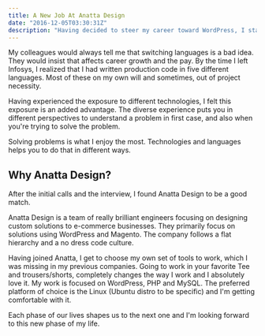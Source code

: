 ```yaml
---
title: A New Job At Anatta Design
date: "2016-12-05T03:30:31Z"
description: "Having decided to steer my career toward WordPress, I started contributing to open source WordPress plugins. These contributions eventually led me to a new job at Anatta Design."
---
```


My colleagues would always tell me that switching languages is a bad idea. They would insist that affects career growth and the pay. By the time I left Infosys, I realized that I had written production code in five different languages. Most of these on my own will and sometimes, out of project necessity. 

Having experienced the exposure to different technologies, I felt this exposure is an added advantage. The diverse experience puts you in different perspectives to understand a problem in first case, and also when you're trying to solve the problem.

Solving problems is what I enjoy the most. Technologies and languages helps you to do that in different ways.

## Why Anatta Design?

After the initial calls and the interview, I found Anatta Design to be a good match.

Anatta Design is a team of really brilliant engineers focusing on designing custom solutions to e-commerce businesses. They primarily focus on solutions using WordPress and Magento. The company follows a flat hierarchy and a no dress code culture.

Having joined Anatta, I get to choose my own set of tools to work, which I was missing in my previous companies. Going to work in your favorite Tee and trousers/shorts, completely changes the way I work and I absolutely love it. My work is focused on WordPress, PHP and MySQL. The preferred platform of choice is the Linux (Ubuntu distro to be specific) and I'm getting comfortable with it.

Each phase of our lives shapes us to the next one and I'm looking forward to this new phase of my life.